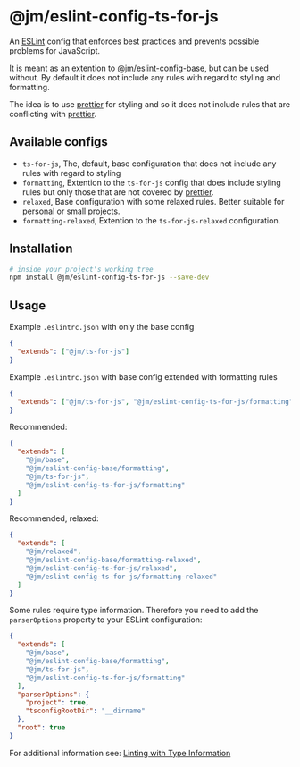 # @jm/eslint-config-ts-for-js

An [ESLint](http://eslint.org/) config that enforces best practices and prevents possible problems for JavaScript.

It is meant as an extention to [@jm/eslint-config-base](https://github.com/Mensae/jm-eslint-config-base), but can
be used without.
By default it does not include any rules with regard to styling and formatting.

The idea is to use [prettier](https://prettier.io) for styling and so it does not include
rules that are conflicting with [prettier](https://prettier.io).

## Available configs

- `ts-for-js`, The, default, base configuration that does not include any rules with regard to styling
- `formatting`, Extention to the `ts-for-js` config that does include styling rules but only those that are not covered by [prettier](https://prettier.io).
- `relaxed`, Base configuration with some relaxed rules. Better suitable for personal or small projects.
- `formatting-relaxed`, Extention to the `ts-for-js-relaxed` configuration.

## Installation

```sh
# inside your project's working tree
npm install @jm/eslint-config-ts-for-js --save-dev
```

## Usage

Example `.eslintrc.json` with only the base config

```json
{
  "extends": ["@jm/ts-for-js"]
}
```

Example `.eslintrc.json` with base config extended with formatting rules

```json
{
  "extends": ["@jm/ts-for-js", "@jm/eslint-config-ts-for-js/formatting"]
}
```

Recommended:

```json
{
  "extends": [
    "@jm/base",
    "@jm/eslint-config-base/formatting",
    "@jm/ts-for-js",
    "@jm/eslint-config-ts-for-js/formatting"
  ]
}
```

Recommended, relaxed:

```json
{
  "extends": [
    "@jm/relaxed",
    "@jm/eslint-config-base/formatting-relaxed",
    "@jm/eslint-config-ts-for-js/relaxed",
    "@jm/eslint-config-ts-for-js/formatting-relaxed"
  ]
}
```

Some rules require type information. Therefore you need to add the
`parserOptions` property to your ESLint configuration:

```json
{
  "extends": [
    "@jm/base",
    "@jm/eslint-config-base/formatting",
    "@jm/ts-for-js",
    "@jm/eslint-config-ts-for-js/formatting"
  ],
  "parserOptions": {
    "project": true,
    "tsconfigRootDir": "__dirname"
  },
  "root": true
}
```

For additional information see: [Linting with Type Information](https://typescript-eslint.io/linting/typed-linting)
